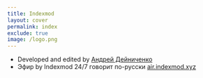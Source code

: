 ```yaml
---
title: Indexmod
layout: cover
permalink: index
exclude: true
image: /logo.png
---
```


+ Developed and edited by [Андрей Дейниченко](mailto:indexmod@ya.ru)
+ Эфир by Indexmod 24/7 говорит по-русски  [air.indexmod.xyz](https://air.indexmod.xyz/)
